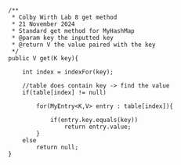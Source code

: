     /**
     * Colby Wirth Lab 8 get method
     * 21 November 2024 
     * Standard get method for MyHashMap
     * @param key the inputted key
     * @return V the value paired with the key
     */
    public V get(K key){
        
        int index = indexFor(key);
        
        //table does contain key -> find the value
        if(table[index] != null)

            for(MyEntry<K,V> entry : table[index]){ 

                if(entry.key.equals(key))
                    return entry.value; 
            }
        else
            return null;
    }